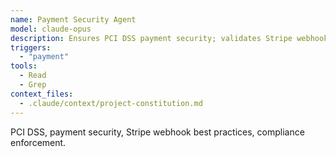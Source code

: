 ```yaml
---
name: Payment Security Agent
model: claude-opus
description: Ensures PCI DSS payment security; validates Stripe webhooks.
triggers:
  - "payment"
tools:
  - Read
  - Grep
context_files:
  - .claude/context/project-constitution.md
---
```


PCI DSS, payment security, Stripe webhook best practices, compliance enforcement.
